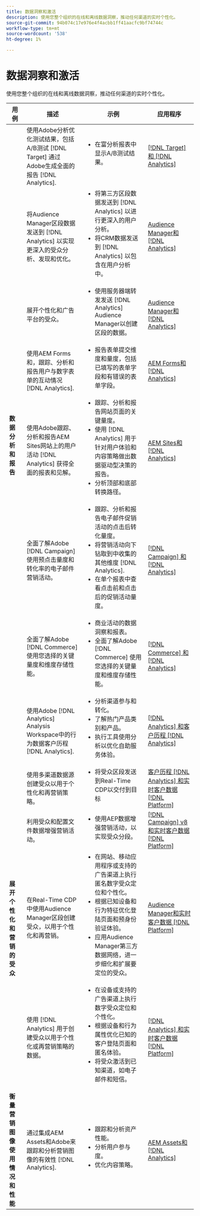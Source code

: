 ```yaml
---
title: 数据洞察和激活
description: 使用您整个组织的在线和离线数据洞察，推动任何渠道的实时个性化。
source-git-commit: 94b074c17e976e4f4acbb1ff41aacfc9bf74744c
workflow-type: tm+mt
source-wordcount: '538'
ht-degree: 1%

---
```



# 数据洞察和激活

使用您整个组织的在线和离线数据洞察，推动任何渠道的实时个性化。

<table>

<thead>
    <tr>
      <th>用例</th>
      <th>描述</th>
      <th>示例</th>
      <th>应用程序</th>
    </tr>
  </thead>

<tbody>
  <!--  ROW 2  -->
 <tr>
   <td rowspan="8"><b>数据分析和报告</b></td>

<!--  ROW 2a  -->
<td>使用Adobe分析优化测试结果，包括A/B测试 [!DNL Target] 通过Adobe生成全面的报告 [!DNL Analytics].</td>
   <td><ul style="margin-top: 0;">
        <li>在富分析报表中显示A/B测试结果。</li>
       </ul></td>
   <td><a href="../integrations-between-applications/target/target-analytics.md" target="_blank" rel="noopener noreferrer">[!DNL Target] 和 [!DNL Analytics]</a></td>
  </tr>

<!--  ROW 2b  -->
<tr>
   <td>将Audience Manager区段数据发送到 [!DNL Analytics] 以实现更深入的受众分析、发现和优化。</td>
    <td><ul style="margin-top: 0;">
        <li>将第三方区段数据发送到 [!DNL Analytics] 以进行更深入的用户分析。</li>
        <li>将CRM数据发送到 [!DNL Analytics] 以包含在用户分析中。</li>
       </ul></td>
   <td><a href="../integrations-between-applications/aam/aam-analytics.md" target="_blank" rel="noopener noreferrer">Audience Manager和 [!DNL Analytics]</a></td>
 </tr>

<!--  ROW 2c -->
<tr>
   <td>展开个性化和广告平台的受众。</td>
    <td><ul style="margin-top: 0;">
        <li>使用服务器端转发发送 [!DNL Analytics] Audience Manager以创建区段的数据。</li>
       </ul></td>
   <td><a href="../integrations-between-applications/aam/aam-analytics.md" target="_blank" rel="noopener noreferrer">Audience Manager和 [!DNL Analytics]</a></td>
 </tr>

<!--  ROW 2d  -->
<tr>
   <td>使用AEM Forms和，跟踪、分析和报告用户与数字表单的互动情况 [!DNL Analytics]. </td>
   <td><ul style="margin-top: 0;">
        <li>报告表单提交维度和量度，包括已填写的表单字段和有错误的表单字段。</li>
       </ul></td>
   <td><a href="../integrations-between-applications/experience-manager/experience-manager-analytics.md" target="_blank" rel="noopener noreferrer">AEM Forms和 [!DNL Analytics]</a></td>
 </tr>

<!--  ROW 2e  -->
<tr>
   <td>使用Adobe跟踪、分析和报告AEM Sites网站上的用户活动 [!DNL Analytics] 获得全面的报表和见解。</td>
   <td><ul style="margin-top: 0;">
        <li>跟踪、分析和报告网站页面的关键量度。</li>
        <li>使用 [!DNL Analytics] 用于针对用户体验和内容策略做出数据驱动型决策的报告。</li>
        <li>分析顶部和底部转换路径。</li>
       </ul></td>
   <td><a href="../integrations-between-applications/experience-manager/experience-manager-analytics.md" target="_blank" rel="noopener noreferrer">AEM Sites和 [!DNL Analytics]</a></td>
 </tr>

<!--  ROW 2f  -->
<tr>
   <td>全面了解Adobe [!DNL Campaign] 使用预点击量度和转化率的电子邮件营销活动。</td>
   <td><ul style="margin-top: 0;">
        <li>跟踪、分析和报告电子邮件促销活动的点击后转化量度。</li>
        <li>将营销活动向下钻取到中收集的其他维度 [!DNL Analytics].</li>
        <li>在单个报表中查看点击前和点击后的促销活动量度。</li>
       </ul></td>
   <td><a href="../integrations-between-applications/campaign/campaign-analytics.md" target="_blank" rel="noopener noreferrer">[!DNL Campaign] 和 [!DNL Analytics]</a></td>
 </tr>

<!--  ROW 2g  -->
<tr>
   <td>全面了解Adobe [!DNL Commerce] 使用您选择的关键量度和维度存储性能。</td>
   <td><ul style="margin-top: 0;">
        <li>商业活动的数据洞察和报表。</li>
        <li>全面了解Adobe [!DNL Commerce] 使用您选择的关键量度和维度存储性能。</li>
       </ul></td>
   <td><a href="../integrations-between-applications/commerce/commerce-analytics.md" target="_blank" rel="noopener noreferrer">[!DNL Commerce] 和 [!DNL Analytics]</a></td>
 </tr>

<!--  ROW 2h  -->
<tr>
   <td>使用Adobe [!DNL Analytics] Analysis Workspace中的行为数据客户历程 [!DNL Analytics].</td>
   <td><ul style="margin-top: 0;">
        <li>分析渠道参与和转化。</li>
        <li>了解热门产品类别和产品。</li>
        <li>执行工具使用分析以优化自助服务体验。</li>
       </ul></td>
   <td><a href="../integrations-between-applications/analytics/analytics-customer-journey-analytics.md" target="_blank" rel="noopener noreferrer">[!DNL Analytics] 和客户历程 [!DNL Analytics]</a></td>
 </tr>


<!--  Row 3  -->
<tr>
  <td rowspan="5"><b>展开个性化和营销的受众</b></td>
 </tr>

<!--  ROW 3a  -->
<tr>
  <td>使用多渠道数据源创建受众以用于个性化和再营销策略。</td>
  <td><ul style="margin-top: 0;"><li>将受众区段发送到Real-Time CDP以交付到目标</li>
     </ul></td>
  <td><a href="../integrations-between-applications/rtcdp/rtcdp-cja.md" target="_blank" rel="noopener noreferrer">客户历程 [!DNL Analytics] 和实时客户数据 [!DNL Platform]</a></td>
 </tr>

<!--  ROW 3c  -->
<tr>
  <td>利用受众和配置文件数据增强营销活动。</td>
  <td><ul style="margin-top: 0;">
        <li>使用AEP数据增强营销活动，以实现受众分段。</li>
      </ul></td>
   <td><a href="../integrations-between-applications/campaign/campaign-rtcdp.md">[!DNL Campaign] v8和实时客户数据 [!DNL Platform]</a></td>
 </tr>

<!--  ROW 3d  -->
<tr>
  <td>在Real-Time CDP中使用Audience Manager区段创建受众，以用于个性化和再营销。</td>
  <td><ul style="margin-top: 0;">
        <li>在网站、移动应用程序或支持的广告渠道上执行匿名数字受众定位和个性化。</li>
        <li>根据已知设备和行为特征优化登陆页面和预身份验证体验。</li>
        <li>应用Audience Manager第三方数据网络，进一步细化和扩展要定位的受众。</li>
      </ul></td>
  <td><a href="../integrations-between-applications/aam/aam-rtcdp.md" target="_blank" rel="noopener noreferrer">Audience Manager和实时客户数据 [!DNL Platform]</a></td>
 </tr>

<!--  ROW 3e  -->
<td>使用 [!DNL Analytics] 用于创建受众以用于个性化或再营销策略的数据。</td>
   <td><ul style="margin-top: 0;"><li>在设备或支持的广告渠道上执行数字受众定位和个性化。</li>
           <li>根据设备和行为属性优化已知的客户登陆页面和匿名体验。</li>
           <li>将受众激活到已知渠道，如电子邮件和短信。</li>
        </ul></td>
   <td><a href="../integrations-between-applications/analytics/analytics-rtcdp.md" target="_blank" rel="noopener noreferrer">[!DNL Analytics] 和实时客户数据 [!DNL Platform]</a></td>


<!--  ROW 4  -->
<tr>
   <td><b>衡量营销图像使用情况和性能</b></td>
   <td>通过集成AEM Assets和Adobe来跟踪和分析营销图像的有效性 [!DNL Analytics].</td>
   <td><ul style="margin-top: 0;"><li>跟踪和分析资产性能。</li>
           <li>分析用户参与度。</li>
           <li>优化内容策略。</li>
        </ul></td>
   <td><a href="../integrations-between-applications/experience-manager/experience-manager-analytics.md" target="_blank" rel="noopener noreferrer">AEM Assets和 [!DNL Analytics]</a></td>
 </tr>
 </tbody>
 </table>
